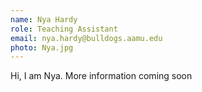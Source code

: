 ```yaml
---
name: Nya Hardy
role: Teaching Assistant
email: nya.hardy@bulldogs.aamu.edu
photo: Nya.jpg
---
```


Hi, I am Nya. More information coming soon
